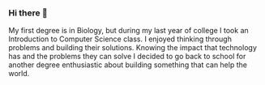 ### Hi there 👋

<!--
**KorynLA/KorynLA** is a ✨ _special_ ✨ repository because its `README.md` (this file) appears on your GitHub profile.
-->
My first degree is in Biology, but during my last year of college I took an Introduction to Computer Science class. I enjoyed thinking through problems and building their solutions. Knowing the impact that technology has and the problems they can solve I decided to go back to school for another degree enthusiastic about building something that can help the world.
